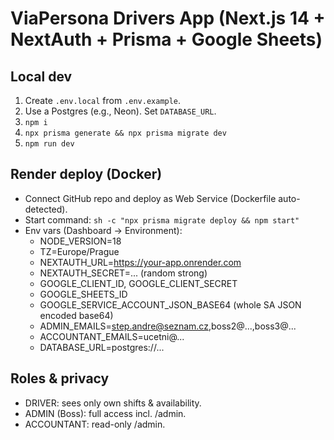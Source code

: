# ViaPersona Drivers App (Next.js 14 + NextAuth + Prisma + Google Sheets)

## Local dev
1. Create `.env.local` from `.env.example`.
2. Use a Postgres (e.g., Neon). Set `DATABASE_URL`.
3. `npm i`
4. `npx prisma generate && npx prisma migrate dev`
5. `npm run dev`

## Render deploy (Docker)
- Connect GitHub repo and deploy as Web Service (Dockerfile auto-detected).
- Start command: `sh -c "npx prisma migrate deploy && npm start"`
- Env vars (Dashboard → Environment):
  - NODE_VERSION=18
  - TZ=Europe/Prague
  - NEXTAUTH_URL=https://your-app.onrender.com
  - NEXTAUTH_SECRET=... (random strong)
  - GOOGLE_CLIENT_ID, GOOGLE_CLIENT_SECRET
  - GOOGLE_SHEETS_ID
  - GOOGLE_SERVICE_ACCOUNT_JSON_BASE64 (whole SA JSON encoded base64)
  - ADMIN_EMAILS=step.andre@seznam.cz,boss2@...,boss3@...
  - ACCOUNTANT_EMAILS=ucetni@...
  - DATABASE_URL=postgres://...

## Roles & privacy
- DRIVER: sees only own shifts & availability.
- ADMIN (Boss): full access incl. /admin.
- ACCOUNTANT: read-only /admin.
